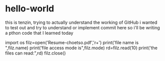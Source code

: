 # hello-world
this is tenzin, trying to actually understand the working of GitHub
i wanted to test out and try to understand or implement commit here so i'll be writing a pthon code that I learned today

import os
filz=open('Resume-choetso.pdf','r+')
print('file name is ",filz.name)
print('file access mode is",filz.mode)
rd=filz.read(10)
print('the files can read:",rd)
filz.close()
